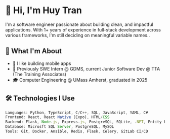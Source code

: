 # 👋 Hi, I'm Huy Tran

I'm a software engineer passionate about building clean, and impactful applications. 
With 1+ years of experience in full-stack development across various frameworks, I'm still deciding on meaningful variable names..

## 🧠 What I'm About

- 📱 I like building mobile apps
- 🚀 Previously SWE Intern @ GDMS, current Junior Software Dev @ TTA (The Training Associates)
- 🎓 Computer Engineering @ UMass Amherst, graduated in 2025

## 🛠️ Technologies I Use

```ts
Languages: Python, TypeScript, C/C++, SQL, JavaScript, YAML, C#
Frontend: React, React Native (Expo), HTML/CSS
Backend: Flask, Node.js, Express.js, PostgreSQL, SQLite, .NET, Entity Framework
Database: Microsft SQL Server, PostgreSQL, MySQL
Tools: Git, Docker, Ansible, Redis, Flask, Celery, GitLab CI/CD
